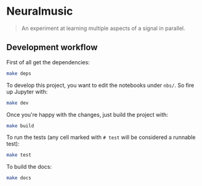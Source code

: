<!--

#################################################
### THIS FILE WAS AUTOGENERATED! DO NOT EDIT! ###
#################################################
# file to edit: nbs/99_index.ipynb
# command to build the docs after a change: nbdev_build_docs

-->

# Neuralmusic

> An experiment at learning multiple aspects of a signal in parallel.


## Development workflow

First of all get the dependencies:

```bash
make deps
```

To develop this project, you want to edit the notebooks under `nbs/`. So fire up Jupyter with:

```bash
make dev
```

Once you're happy with the changes, just build the project with:

```bash
make build
```

To run the tests (any cell marked with `# test` will be considered a runnable test):

```bash
make test
```

To build the docs:

```bash
make docs
```
